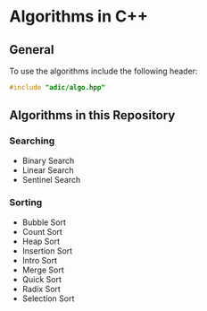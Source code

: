 # Algorithms in C++
## General
To use the algorithms include the following header:

```cpp
#include "adic/algo.hpp"
```

## Algorithms in this Repository

### Searching

- Binary Search
- Linear Search
- Sentinel Search

### Sorting

- Bubble Sort
- Count Sort
- Heap Sort
- Insertion Sort
- Intro Sort
- Merge Sort
- Quick Sort
- Radix Sort
- Selection Sort
